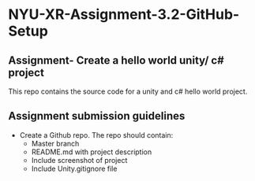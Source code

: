 # NYU-XR-Assignment-3.2-GitHub-Setup

## Assignment- Create a hello world unity/ c# project

This repo contains the source code for a unity and c# hello world project. 

## Assignment submission guidelines

* Create a Github repo. The repo should contain:
    * Master branch 
    * README.md with project description
    * Include screenshot of project
    * Include Unity.gitignore file
    
